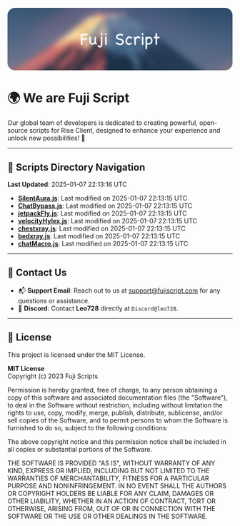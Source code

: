 ![Banner](.github/b.webp)

# 🌍 **We are Fuji Script**

Our global team of developers is dedicated to creating powerful, open-source scripts for Rise Client, designed to enhance your experience and unlock new possibilities! 🌟

---
<!-- SCRIPTS_NAVIGATION_START -->
## 📂 **Scripts Directory Navigation**

**Last Updated**: 2025-01-07 22:13:16 UTC

- **[SilentAura.js](scripts/SilentAura.js)**: Last modified on 2025-01-07 22:13:15 UTC
- **[ChatBypass.js](scripts/ChatBypass.js)**: Last modified on 2025-01-07 22:13:15 UTC
- **[jetpackFly.js](scripts/jetpackFly.js)**: Last modified on 2025-01-07 22:13:15 UTC
- **[velocityHylex.js](scripts/velocityHylex.js)**: Last modified on 2025-01-07 22:13:15 UTC
- **[chestxray.js](scripts/chestxray.js)**: Last modified on 2025-01-07 22:13:15 UTC
- **[bedxray.js](scripts/bedxray.js)**: Last modified on 2025-01-07 22:13:15 UTC
- **[chatMacro.js](scripts/chatMacro.js)**: Last modified on 2025-01-07 22:13:15 UTC

<!-- SCRIPTS_NAVIGATION_END -->

---

## 💬 **Contact Us**  
- 📬 **Support Email**: Reach out to us at [support@fujiscript.com](mailto:support@fujiscript.com) for any questions or assistance.  
- 💬 **Discord**: Contact **Leo728** directly at `Discord@leo728`.

---

## 📜 **License**

This project is licensed under the MIT License.  

**MIT License**  
Copyright (c) 2023 Fuji Scripts  

Permission is hereby granted, free of charge, to any person obtaining a copy of this software and associated documentation files (the "Software"), to deal in the Software without restriction, including without limitation the rights to use, copy, modify, merge, publish, distribute, sublicense, and/or sell copies of the Software, and to permit persons to whom the Software is furnished to do so, subject to the following conditions:  

The above copyright notice and this permission notice shall be included in all copies or substantial portions of the Software.  

THE SOFTWARE IS PROVIDED "AS IS", WITHOUT WARRANTY OF ANY KIND, EXPRESS OR IMPLIED, INCLUDING BUT NOT LIMITED TO THE WARRANTIES OF MERCHANTABILITY, FITNESS FOR A PARTICULAR PURPOSE AND NONINFRINGEMENT. IN NO EVENT SHALL THE AUTHORS OR COPYRIGHT HOLDERS BE LIABLE FOR ANY CLAIM, DAMAGES OR OTHER LIABILITY, WHETHER IN AN ACTION OF CONTRACT, TORT OR OTHERWISE, ARISING FROM, OUT OF OR IN CONNECTION WITH THE SOFTWARE OR THE USE OR OTHER DEALINGS IN THE SOFTWARE.  
